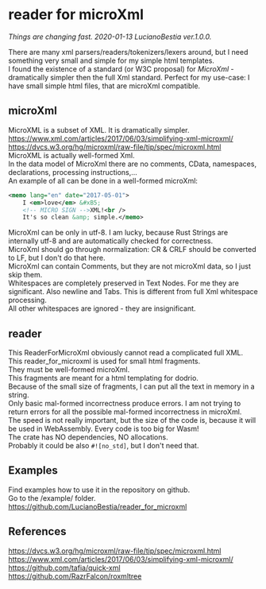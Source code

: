 # reader for microXml

*Things are changing fast. 2020-01-13 LucianoBestia ver.1.0.0.*  

There are many xml parsers/readers/tokenizers/lexers around, but I need something very small and simple for my simple html templates.  
I found the existence of a standard (or W3C proposal) for *MicroXml* - dramatically simpler then the full Xml standard. Perfect for my use-case: I have small simple html files, that are microXml compatible.  

## microXml

MicroXML is a subset of XML. It is dramatically simpler.  
<https://www.xml.com/articles/2017/06/03/simplifying-xml-microxml/>  
<https://dvcs.w3.org/hg/microxml/raw-file/tip/spec/microxml.html>  
MicroXML is actually well-formed Xml.  
In the data model of MicroXml there are no comments, CData, namespaces, declarations, processing instructions,...  
An example of all can be done in a well-formed microXml:  

```xml
<memo lang="en" date="2017-05-01">
    I <em>love</em> &#xB5;
    <!-- MICRO SIGN -->XML!<br />
    It's so clean &amp; simple.</memo>
```

MicroXml can be only in utf-8. I am lucky, because Rust Strings are internally utf-8 and are automatically checked for correctness.  
MicroXml should go through normalization: CR & CRLF should be converted to LF, but I don't do that here.  
MicroXml can contain Comments, but they are not microXml data, so I just skip them.  
Whitespaces are completely preserved in Text Nodes. For me they are significant. Also newline and Tabs. This is different from full Xml whitespace processing.  
All other whitespaces are ignored - they are insignificant.  

## reader

This ReaderForMicroXml obviously cannot read a complicated full XML.  
This reader_for_microxml is used for small html fragments.  
They must be well-formed microXml.  
This fragments are meant for a html templating for dodrio.  
Because of the small size of fragments, I can put all the text in memory in a string.  
Only basic mal-formed incorrectness produce errors. I am not trying to return errors for all the possible mal-formed incorrectness in microXml.  
The speed is not really important, but the size of the code is, because it will be used in WebAssembly. Every code is too big for Wasm!  
The crate has NO dependencies, NO allocations.  
Probably it could be also `#![no_std]`, but I don't need that.  

## Examples

Find examples how to use it in the repository on github.  
Go to the /example/ folder.  
<https://github.com/LucianoBestia/reader_for_microxml>

## References

<https://dvcs.w3.org/hg/microxml/raw-file/tip/spec/microxml.html>  
<https://www.xml.com/articles/2017/06/03/simplifying-xml-microxml/>  
<https://github.com/tafia/quick-xml>  
<https://github.com/RazrFalcon/roxmltree>  
